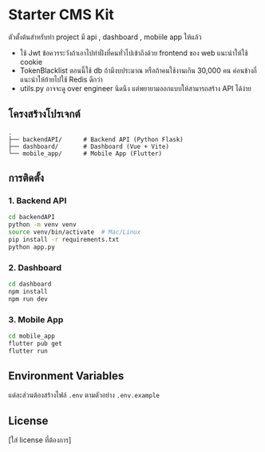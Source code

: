 # Starter CMS Kit


ตัวตั้งต้นสำหรับทำ project มี api , dashboard , mobiile app ให้แล้ว
* ใช้ Jwt ข้อควรระวังถ้าเอาไปทำฝั่งที่คนทั่วไปเข้าถึงด้วย frontend ของ web แนะนำให้ใช้ cookie
* TokenBlacklist ตอนนี้ใช้ db ถ้ามีงบประมาณ หรือถ้าคนใช้งานเกิน 30,000 คน ค่อนข้างถี่ แนะนำให้ย้ายไปใช้ Redis ดีกว่า 
* utils.py อาจจะดู over engineer นิดนึง แต่พยายามออกแบบให้สามารถสร้าง API ได้ง่าย 

## โครงสร้างโปรเจกต์
```
.
├── backendAPI/      # Backend API (Python Flask)
├── dashboard/       # Dashboard (Vue + Vite)
└── mobile_app/      # Mobile App (Flutter)
```

## การติดตั้ง

### 1. Backend API
```bash
cd backendAPI
python -m venv venv
source venv/bin/activate  # Mac/Linux
pip install -r requirements.txt
python app.py
```

### 2. Dashboard
```bash
cd dashboard
npm install
npm run dev
```

### 3. Mobile App
```bash
cd mobile_app
flutter pub get
flutter run
```

## Environment Variables

แต่ละส่วนต้องสร้างไฟล์ `.env` ตามตัวอย่าง `.env.example`


## License

[ใส่ license ที่ต้องการ]